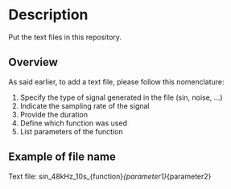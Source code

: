 # Description

Put the text files in this repository.

## Overview

As said earlier, to add a text file, please follow this nomenclature:

1. Specify the type of signal generated in the file (sin, noise, ...)
2. Indicate the sampling rate of the signal
3. Provide the duration
4. Define which function was used
5. List parameters of the function

## Example of file name

Text file:
sin_48kHz_10s_{function}_{parameter1}_{parameter2}
